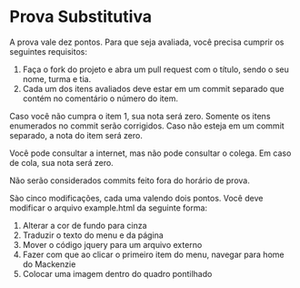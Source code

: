 Prova Substitutiva
==============================================

A prova vale dez pontos. Para que seja avaliada, você precisa cumprir os seguintes requisitos:

 1. Faça o fork do projeto e abra um pull request com o título, sendo o seu nome, turma e tia.
 2. Cada um dos itens avaliados deve estar em um commit separado que contém no comentário o número do item.

Caso você não cumpra o item 1, sua nota será zero. Somente
 os itens enumerados no commit serão corrigidos. Caso não esteja
  em um commit separado, a nota do item será zero.

Você pode consultar a internet, mas não pode consultar o colega.
Em caso de cola, sua nota será zero.

Não serão considerados commits feito fora do horário de prova.

Sào cinco modificações, cada uma valendo dois pontos.
Você deve modificar o arquivo example.html da seguinte forma:

1. Alterar a cor de fundo para cinza
2. Traduzir o texto do menu e da página
3. Mover o código jquery para um arquivo externo
4. Fazer com que ao clicar o primeiro item do menu, navegar para home do Mackenzie
5. Colocar uma imagem dentro do quadro pontilhado


